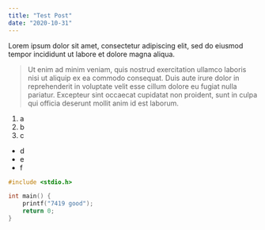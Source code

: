```yaml
---
title: "Test Post"
date: "2020-10-31"
---
```


Lorem ipsum dolor sit amet, consectetur adipiscing elit, sed do eiusmod tempor incididunt ut labore et dolore magna aliqua. 

> Ut enim ad minim veniam, quis nostrud exercitation ullamco laboris nisi ut aliquip ex ea commodo consequat. Duis aute irure dolor in reprehenderit in voluptate velit esse cillum dolore eu fugiat nulla pariatur. Excepteur sint occaecat cupidatat non proident, sunt in culpa qui officia deserunt mollit anim id est laborum.

1. a
2. b
3. c

- d
- e
- f

```c
#include <stdio.h>

int main() {
    printf("7419 good");
    return 0;
}
```